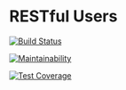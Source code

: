 # RESTful Users

[![Build Status](https://travis-ci.org/SouUmLucas/user-project.svg?branch=master)](https://travis-ci.org/SouUmLucas/user-project)

[![Maintainability](https://api.codeclimate.com/v1/badges/84723b8231f475e73ef1/maintainability)](https://codeclimate.com/github/SouUmLucas/user-project/maintainability)

[![Test Coverage](https://api.codeclimate.com/v1/badges/84723b8231f475e73ef1/test_coverage)](https://codeclimate.com/github/SouUmLucas/user-project/test_coverage)
